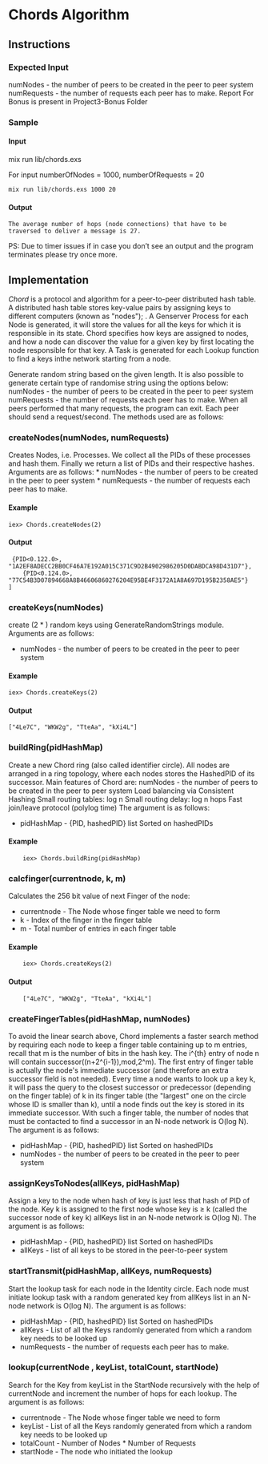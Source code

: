 
# Chords Algorithm


## Instructions
### Expected Input
numNodes -  the number of peers to be created in the peer to peer system 
numRequests - the number of requests each peer has to make.
Report For Bonus is present in Project3-Bonus Folder

### Sample
#### Input

mix run lib/chords.exs <numberOfNodes> <numberOfRequests>

For input numberOfNodes = 1000, numberOfRequests = 20
```
mix run lib/chords.exs 1000 20
```

#### Output
```
The average number of hops (node connections) that have to be traversed to deliver a message is 27.
```
PS: Due to timer issues if in case you don’t see an output and the program terminates please try once more.

## Implementation

*Chord* is a protocol and algorithm for a peer-to-peer distributed hash table. 
A distributed hash table stores key-value pairs by assigning keys to different computers (known as "nodes"); . A Genserver Process for each Node is generated, it will store the values for all the keys for which it is responsible in its state.
Chord specifies how keys are assigned to nodes, and how a node can discover the value for a given key by first locating the node responsible for that key.
A Task is generated for each Lookup function to find a keys inthe network starting from a node.

Generate random string based on the given length. It is also possible to generate certain type of randomise string using the options below:
numNodes -  the number of peers to be created in the peer to peer system 
numRequests - the number of requests each peer has to make.
When all peers performed that many requests, the program can exit.
Each peer should send a request/second.
The methods used are as follows:

### createNodes(numNodes, numRequests)
Creates <numNodes> Nodes, i.e. Processes. We collect all the PIDs of these processes and hash them. Finally we return a list of PIDs and their respective hashes. Arguments are as follows:
    * numNodes -  the number of peers to be created in the peer to peer system 
    * numRequests - the number of requests each peer has to make.
#### Example
```
iex> Chords.createNodes(2) 
```
#### Output
```      
 {PID<0.122.0>, "1A2EF8ADECC2BB0CF46A7E192A015C371C9D2B4902986205D0DABDCA98D431D7"},
    {PID<0.124.0>, "77C54B3D07894668A8B46606860276204E95BE4F3172A1A8A697D195B2358AE5"}
]
```


### createKeys(numNodes) 
create (2 * <numNodes>) random keys using GenerateRandomStrings module. Arguments are as follows:
* numNodes -  the number of peers to be created in the peer to peer system 
#### Example
``` 
iex> Chords.createKeys(2)
```
#### Output
``` 
["4Le7C", "WKW2g", "TteAa", "kXi4L"]
```


### buildRing(pidHashMap) 
Create a new Chord ring (also called  identifier circle). All nodes are arranged in a ring topology, where each nodes stores the HashedPID of its successor. Main features of Chord are:
numNodes -  the number of peers to be created in the peer to peer system 
Load balancing via Consistent Hashing
 Small routing tables: log n
Small routing delay: log n hops
Fast join/leave protocol (polylog time)
The argument is as follows:
*  pidHashMap -  {PID, hashedPID} list Sorted on hashedPIDs

#### Example
```
	iex> Chords.buildRing(pidHashMap) 
```


### calcfinger(currentnode, k, m)
Calculates the 256 bit value of next Finger of the <currentnode> node:
* currentnode -  The Node whose finger table we need to form
* k - Index of the finger in the finger table 
* m - Total number of entries in each finger table
#### Example
```
	iex> Chords.createKeys(2) 
```
#### Output
```
	["4Le7C", "WKW2g", "TteAa", "kXi4L"]
```

### createFingerTables(pidHashMap, numNodes)
To avoid the linear search above, Chord implements a faster search method by requiring each node to keep a finger table containing up to m entries, recall that m is the number of bits in the hash key. 
The i^{th} entry of node n will contain successor((n+2^{i-1}),mod,2^m). 
The first entry of finger table is actually the node's immediate successor (and therefore an extra successor field is not needed). 
Every time a node wants to look up a key k, it will pass the query to the closest successor or predecessor (depending on the finger table) of  k in its finger table (the "largest" one on the circle whose ID is smaller than  k), until a node finds out the key is stored in its immediate successor.
With such a finger table, the number of nodes that must be contacted to find a successor in an N-node network is  O(log N). 
The argument is as follows:
*  pidHashMap -  {PID, hashedPID} list Sorted on hashedPIDs
* numNodes -  the number of peers to be created in the peer to peer system 

### assignKeysToNodes(allKeys, pidHashMap)
Assign  a key to the node when hash of key is just less that hash of PID of the node.
Key k is assigned to the first node whose key is ≥ k (called the successor node of key k) allKeys list in an N-node network is  O(log N). 
The argument is as follows:
* pidHashMap -  {PID, hashedPID} list Sorted on hashedPIDs
* allKeys -  list of all keys to be stored in the peer-to-peer system

### startTransmit(pidHashMap, allKeys, numRequests)
Start the lookup task for each node in the Identity circle.
Each node must initiate <numRequests> lookup task with a random generated key from allKeys list in an N-node network is  O(log N). 
The argument is as follows:
*  pidHashMap -  {PID, hashedPID} list Sorted on hashedPIDs
* allKeys -  List of all the Keys randomly generated from which a random key needs to be looked up
* numRequests - the number of requests each peer has to make.


### lookup(currentNode , keyList, totalCount, startNode)
Search for the Key from keyList in the StartNode recursively with the help of currentNode and increment the number of hops for each lookup.
The argument is as follows:
*  currentnode -  The Node whose finger table we need to form
* keyList -  List of all the Keys randomly generated from which a random key needs to be looked up
* totalCount - Number of Nodes * Number of Requests
* startNode - The node who initiated the lookup

